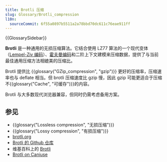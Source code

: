 ```yaml
---
title: Brotli 压缩
slug: Glossary/Brotli_compression
l10n:
  sourceCommit: 6f55a0897b5511a2a78bbd70dc611c76eae911ff
---
```


{{GlossarySidebar}}

**Brotli** 是一种通用的无损压缩算法。它结合使用 LZ77 算法的一个现代变体（[Lempel-Ziv 编码](https://zh.wikipedia.org/wiki/LZ77与LZ78#L277)）、[霍夫曼编码](https://rosettacode.org/wiki/Huffman_coding)和二阶上下文建模来压缩数据，提供了与当前最佳通用压缩方法相媲美的压缩比。

Brotli 提供比 {{glossary("GZip_compression", "gzip")}} 更好的压缩率，压缩速率也与 deflate 相当。但 brotli 压缩速度比 gzip 慢，因此 gzip 可能更适合于压缩不{{glossary("Cache", "可缓存")}}的内容。

Brotli 与大多数现代浏览器兼容，但同时仍需考虑备用方案。

## 参见

- {{glossary("Lossless compression", "无损压缩")}}
- {{glossary("Lossy compression", "有损压缩")}}
- [brotli.org](https://brotli.org/)
- [Brotli 的 Github 仓库](https://github.com/google/brotli)
- 维基百科上的 [Brotli](https://zh.wikipedia.org/wiki/Brotli)
- [Brotli on Caniuse](https://caniuse.com/#feat=brotli)
